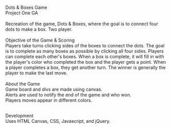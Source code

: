 Dots & Boxes Game <br>
Project One GA <br>
<br>
Recreation of the game, Dots & Boxes, where the goal is to connect four dots to make a box. Two player. <br>
<br>
Objective of the Game & Scoring <br>
Players take turns clicking sides of the boxes to connect the dots. The goal is to complete as many boxes as possible by clicking all four sides. Players can complete each other's boxes. When a box is complete, it will fill in with the player's color who completed the box and the player gets a point. When a player completes a box, they get another turn. The winner is generally the player to make the last move. <br>
<br>
About the Game <br>
Game board and divs are made using canvas. <br>
Alerts are used to notify the end of the game and who won. <br>
Players moves appear in different colors. <br>
<br>

Development<br>
Uses HTML Canvas, CSS, Javascript, and jQuery. <br>
<br>




